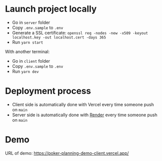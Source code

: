 # Launch project locally

- Go in `server` folder
- Copy `.env.sample` to `.env`
- Generate a SSL certificate: `openssl req -nodes -new -x509 -keyout localhost.key -out localhost.cert -days 365`
- Run `yarn start`

With another terminal:
- Go in `client` folder
- Copy `.env.sample` to `.env`
- Run `yarn dev`

# Deployment process

- Client side is automatically done with Vercel every time someone push on `main`
- Server side is automatically done with [Render](https://dashboard.render.com/) every time someone push on `main`

# Demo
URL of demo: https://poker-planning-demo-client.vercel.app/
